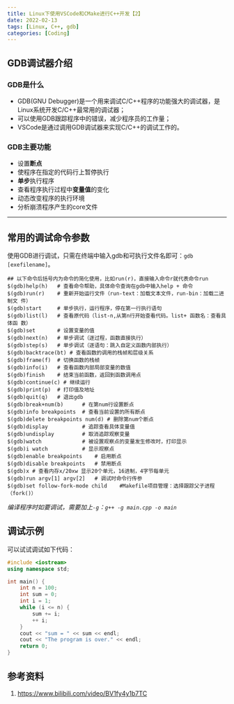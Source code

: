 ```yaml
---
title: Linux下使用VSCode和CMake进行C++开发【2】
date: 2022-02-13
tags: [Linux, C++, gdb]
categories: [Coding]
---
```


## GDB调试器介绍
### GDB是什么
- GDB(GNU Debugger)是一个用来调试C/C++程序的功能强大的调试器，是Linux系统开发C/C++最常用的调试器；
- 可以使用GDB跟踪程序中的错误，减少程序员的工作量；
- VSCode是通过调用GDB调试器来实现C/C++的调试工作的。

### GDB主要功能
- 设置**断点**
- 使程序在指定的代码行上暂停执行
- **单步**执行程序
- 查看程序执行过程中**变量值**的变化
- 动态改变程序的执行环境
- 分析崩溃程序产生的core文件

-----

## 常用的调试命令参数
使用GDB进行调试，只需在终端中输入gdb和可执行文件名即可：`gdb [exefilename]`。

```shell
## 以下命令后括号内为命令的简化使用，比如run(r)，直接输入命令r就代表命令run
$(gdb)help(h) 	# 查看命令帮助，具体命令查询在gdb中输入help + 命令 
$(gdb)run(r) 	# 重新开始运行文件（run-text：加载文本文件，run-bin：加载二进制文 件） 
$(gdb)start 	# 单步执行，运行程序，停在第一行执行语句 
$(gdb)list(l) 	# 查看原代码（list-n,从第n行开始查看代码。list+ 函数名：查看具体函 数） 
$(gdb)set 		# 设置变量的值 
$(gdb)next(n)   # 单步调试（逐过程，函数直接执行） 
$(gdb)step(s) 	# 单步调试（逐语句：跳入自定义函数内部执行） 
$(gdb)backtrace(bt) # 查看函数的调用的栈帧和层级关系 
$(gdb)frame(f) 	# 切换函数的栈帧 
$(gdb)info(i) 	# 查看函数内部局部变量的数值 
$(gdb)finish 	# 结束当前函数，返回到函数调用点 
$(gdb)continue(c) # 继续运行 
$(gdb)print(p) 	# 打印值及地址 
$(gdb)quit(q) 	# 退出gdb
$(gdb)break+num(b) 		# 在第num行设置断点 
$(gdb)info breakpoints 	# 查看当前设置的所有断点 
$(gdb)delete breakpoints num(d) # 删除第num个断点 
$(gdb)display 			# 追踪查看具体变量值 
$(gdb)undisplay 		# 取消追踪观察变量 
$(gdb)watch 			# 被设置观察点的变量发生修改时，打印显示 
$(gdb)i watch 			# 显示观察点 
$(gdb)enable breakpoints 	# 启用断点 
$(gdb)disable breakpoints 	# 禁用断点 
$(gdb)x # 查看内存x/20xw 显示20个单元，16进制，4字节每单元
$(gdb)run argv[1] argv[2] 	# 调试时命令行传参
$(gdb)set follow-fork-mode child	#Makefile项目管理：选择跟踪父子进程（fork()）
```
*编译程序时如要调试，需要加上`-g`：`g++ -g main.cpp -o main`*

## 调试示例
可以试试调试如下代码：
```cpp
#include <iostream>
using namespace std;

int main() {
	int n = 100;
	int sum = 0;
	int i = 1;
	while (i <= n) {
		sum += i;
		++ i;
	}
	cout << "sum = " << sum << endl;
	cout << "The program is over." << endl;
	return 0;
}
```

## 参考资料
1. https://www.bilibili.com/video/BV1fy4y1b7TC